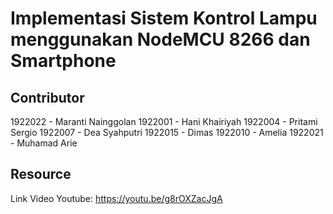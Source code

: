# Implementasi Sistem Kontrol Lampu menggunakan NodeMCU 8266 dan Smartphone


## Contributor
1922022 - Maranti Nainggolan
1922001 - Hani Khairiyah
1922004 - Pritami Sergio
1922007 - Dea Syahputri
1922015 - Dimas
1922010 - Amelia
1922021 - Muhamad Arie


## Resource
Link Video Youtube:
https://youtu.be/g8rOXZacJgA
